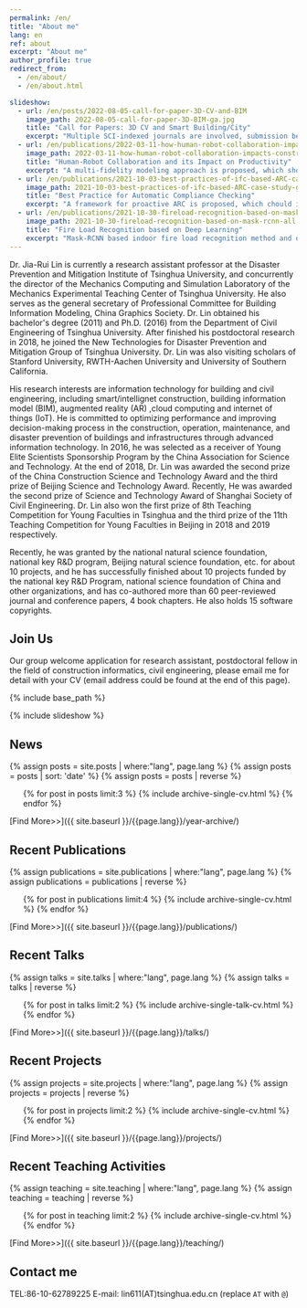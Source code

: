 ```yaml
---
permalink: /en/
title: "About me"
lang: en
ref: about
excerpt: "About me"
author_profile: true
redirect_from: 
  - /en/about/
  - /en/about.html

slideshow:
  - url: /en/posts/2022-08-05-call-for-paper-3D-CV-and-BIM
    image_path: 2022-08-05-call-for-paper-3D-BIM-ga.jpg
    title: "Call for Papers: 3D CV and Smart Building/City"
    excerpt: "Multiple SCI-indexed journals are involved, submission before April 30, 2023"
  - url: /en/publications/2022-03-11-how-human-robot-collaboration-impacts-construction-productivity
    image_path: 2022-03-11-how-human-robot-collaboration-impacts-construction-productivity-ga.jpg
    title: "Human-Robot Collaboration and its Impact on Productivity"
    excerpt: "A multi-fidelity modeling approach is proposed, which shows the complexity of HRC"
  - url: /en/publications/2021-10-03-best-practices-of-ifc-based-ARC-case-study
    image_path: 2021-10-03-best-practices-of-ifc-based-ARC-case-study-ga.jpg
    title: "Best Practice for Automatic Compliance Checking"
    excerpt: "A framework for proactive ARC is proposed, which chould interactively generate design suggestions based on ARC"
  - url: /en/publications/2021-10-30-fireload-recognition-based-on-mask-rcnn
    image_path: 2021-10-30-fireload-recognition-based-on-mask-rcnn-all.jpg
    title: "Fire Load Recognition based on Deep Learning"
    excerpt: "Mask-RCNN based indoor fire load recognition method and open dataset are developed"
---
```


Dr. Jia-Rui Lin is currently a research assistant professor at the Disaster Prevention and Mitigation Institute of Tsinghua University, and concurrently the director of the Mechanics Computing and Simulation Laboratory of the Mechanics Experimental Teaching Center of Tsinghua University. He also serves as the general secretary of Professional Committee for Building Information Modeling, China Graphics Society. Dr. Lin obtained his bachelor's degree (2011) and Ph.D. (2016) from the Department of Civil Engineering of Tsinghua University. After finished his postdoctoral research in 2018, he joined the New Technologies for Disaster Prevention and Mitigation Group of Tsinghua University. Dr. Lin was also visiting scholars of Stanford University, RWTH-Aachen University and University of Southern California.

His research interests are information technology for building and civil engineering, including smart/intellignet construction, building information model (BIM), augmented reality (AR) ,cloud computing and internet of things (IoT). He is committed to optimizing performance and improving decision-making process in the construction, operation, maintenance, and disaster prevention of buildings and infrastructures through advanced information technology. In 2016, he was selected as a receiver of Young Elite Scientists Sponsorship Program by the China Association for Science and Technology. At the end of 2018, Dr. Lin was awarded the second prize of the China Construction Science and Technology Award and the third prize of Beijing Science and Technology Award. Recently, He was awarded the second prize of Science and Technology Award of Shanghai Society of Civil Engineering. Dr. Lin also won the first prize of 8th Teaching Competition for Young Faculties in Tsinghua and the third prize of the 11th Teaching Competition for Young Faculties in Beijing in 2018 and 2019 respectively.

Recently, he was granted by the national natural science foundation, national key R&D program, Beijing natural science foundation, etc. for about 10 projects, and he has successfully finished about 10 projects funded by the national key R&D Program, national science foundation of China and other organizations, and has co-authored more than 60 peer-reviewed journal and conference papers, 4 book chapters. He also holds 15 software copyrights. 

## Join Us
Our group welcome application for research assistant, postdoctoral fellow in the field of construction informatics, civil engineering, please email me for detail with your CV (email address could be found at the end of this page).

{% include base_path %}

{% include slideshow %}

## News
{% assign posts = site.posts | where:"lang", page.lang %}
{% assign posts = posts | sort: 'date' %}
{% assign posts = posts | reverse %}
<ul>{% for post in posts limit:3 %}
  {% include archive-single-cv.html %}
{% endfor %}</ul>

[Find More>>]({{ site.baseurl }}/{{page.lang}}/year-archive/)
## Recent Publications
{% assign publications = site.publications | where:"lang", page.lang %}
{% assign publications = publications | reverse %}
<ul>{% for post in publications limit:4 %}
  {% include archive-single-cv.html %}
{% endfor %}</ul>

[Find More>>]({{ site.baseurl }}/{{page.lang}}/publications/)
## Recent Talks
{% assign talks = site.talks | where:"lang", page.lang %}
{% assign talks = talks | reverse %}
<ul>{% for post in talks limit:2 %}
  {% include archive-single-talk-cv.html %}
{% endfor %}</ul>

[Find More>>]({{ site.baseurl }}/{{page.lang}}/talks/)
## Recent Projects
{% assign projects = site.projects | where:"lang", page.lang %}
{% assign projects = projects | reverse %}
<ul>{% for post in projects limit:2 %}
  {% include archive-single-cv.html %}
{% endfor %}</ul>

[Find More>>]({{ site.baseurl }}/{{page.lang}}/projects/)
## Recent Teaching Activities
{% assign teaching = site.teaching | where:"lang", page.lang %}
{% assign teaching = teaching | reverse %}
<ul>{% for post in teaching limit:2 %}
  {% include archive-single-cv.html %}
{% endfor %}</ul>

[Find More>>]({{ site.baseurl }}/{{page.lang}}/teaching/)
## Contact me
TEL:86-10-62789225
E-mail: lin611(AT)tsinghua.edu.cn (replace `AT` with `@`)
